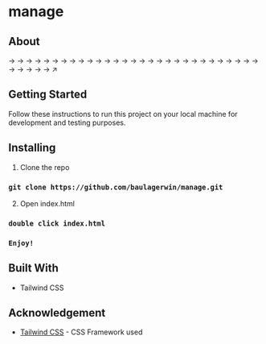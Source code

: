 # manage

## About

→ → → → → → → → → → → → → → → → → → → → → → → → → → → → → → → → → → ↗

## Getting Started

Follow these instructions to run this project on your local machine for development and testing purposes.

## Installing

1. Clone the repo

### `git clone https://github.com/baulagerwin/manage.git`

2. Open index.html

### `double click index.html`

### `Enjoy!`

## Built With

- Tailwind CSS

## Acknowledgement

- [Tailwind CSS](https://tailwindcss.com/) - CSS Framework used
